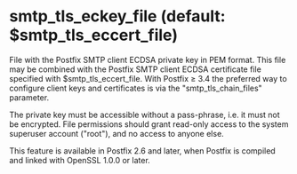 # smtp_tls_eckey_file (default: $smtp_tls_eccert_file)
 File with the Postfix SMTP client ECDSA private key in PEM format.
This file may be combined with the Postfix SMTP client ECDSA certificate
file specified with $smtp\_tls\_eccert\_file. With Postfix ≥ 3.4 the
preferred way to configure client keys and certificates is via the
"smtp\_tls\_chain\_files" parameter. 


 The private key must be accessible without a pass-phrase, i.e. it
must not be encrypted. File permissions should grant read-only
access to the system superuser account ("root"), and no access
to anyone else. 


 This feature is available in Postfix 2.6 and later, when Postfix is
compiled and linked with OpenSSL 1.0.0 or later. 


